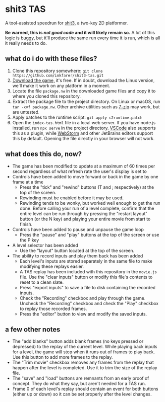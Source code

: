 # shit3 TAS

A tool-assisted speedrun for [shit3](https://stuffedwombat.itch.io/shit-3), a two-key 2D platformer.

**Be warned, this is *not good code* and it will likely remain so.** A lot of this logic is buggy, but it'll produce the
same run every time it is run, which is all it really needs to do.

## what do i do with these files?

1. Clone this repository somewhere: `git clone https://github.com/inkfarer/shit3-tas.git`
2. [Download the game,](https://stuffedwombat.itch.io/shit-3) it's free. If in doubt, download the Linux version, we'll 
   make it work on any platform in a moment.
3. Locate the file `package.nw` in the downloaded game files and copy it to where you cloned this repository.
4. Extract the package file to the project directory. On Linux or macOS, run `tar -xvf package.nw`.
   Other archive utilities such as [7-zip](https://www.7-zip.org/) may work, but are untested.
5. Apply patches to the runtime script: `git apply c2runtime.patch`
6. Open the `index-tas.html` file in a local web server. If you have node.js installed, run `npx serve` in the project directory.
   [VSCode](https://marketplace.visualstudio.com/items?itemName=ritwickdey.LiveServer) also supports this as a plugin, while
   [WebStorm](https://www.jetbrains.com/help/webstorm/editing-html-files.html#ws_html_preview_output_procedure) and other
   JetBrains editors support this by default. Opening the file directly in your browser will not work.

## what does this do, now?

- The game has been modified to update at a maximum of 60 times per second regardless of what refresh rate the user's
  display is set to
- Controls have been added to move forward or back in the game by one frame at a time
  - Press the "tick" and "rewind" buttons (T and ; respectively) at the top of the screen. 
  - Rewinding must be enabled before it may be used.
  - Rewinding tends to be wonky, but worked well enough to get the run done. Before calling your run of a level complete,
    confirm that the entire level can be run through by pressing the "restart layout" button (or the N key) and playing
    your entire movie from start to finish.
- Controls have been added to pause and unpause the game loop
  - Press the "pause" and "play" buttons at the top of the screen or use the P key
- A level selector has been added
  - Use the "layout" button located at the top of the screen.
- The ability to record inputs and play them back has been added
  - Each level's inputs are stored separately in the same file to make modifying these replays easier.
  - A TAS replay has been included with this repository in the `movie.js` file. Use the "clear inputs" button or modify
    this file's contents to reset to a clean slate.
  - Press "export inputs" to save a file to disk containing the recorded inputs.
  - Check the "Recording" checkbox and play through the game. Uncheck the "Recording" checkbox and check the "Play"
    checkbox to replay those recorded frames.
  - Press the "editor" button to view and modify the saved inputs.

## a few other notes

- The "add blanks" button adds blank frames (no keys pressed or depressed) to the replay of the current level. While
  playing back inputs for a level, the game will stop when it runs out of frames to play back. Use this button to add
  more frames to the replay.
- The "Trim movie" checkbox removes any frames from the replay that happen after the level is completed. Use it to trim
  the size of the replay file.
- The "save" and "load" buttons are remnants from an early proof of concept. They do what they say, but aren't needed
  for a TAS run.
- Frame 0 of each level's replay should contain an event for both buttons (either up or down) so it can be set properly
  after the level changes.
